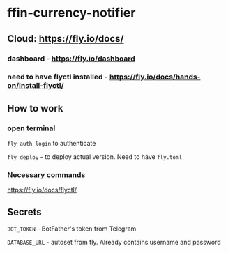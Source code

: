 # ffin-currency-notifier

## Cloud: https://fly.io/docs/
### dashboard - https://fly.io/dashboard
### need to have flyctl installed - https://fly.io/docs/hands-on/install-flyctl/

## How to work
### open terminal
`fly auth login` to authenticate

`fly deploy` - to deploy actual version. Need to have `fly.toml`
### Necessary commands
https://fly.io/docs/flyctl/

## Secrets
`BOT_TOKEN` - BotFather's token from Telegram

`DATABASE_URL` - autoset from fly. Already contains username and password

